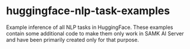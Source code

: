 # huggingface-nlp-task-examples
Example inference of all NLP tasks in HuggingFace. These examples contain some additional code to make them only work in SAMK AI Server and have been primarily created only for that purpose.